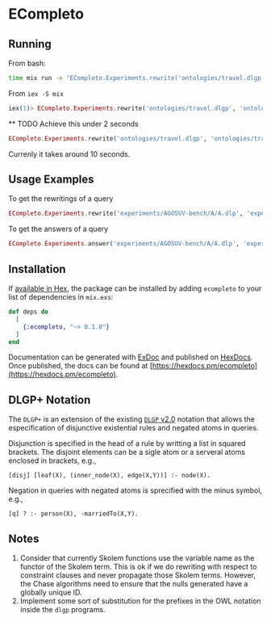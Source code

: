 # ECompleto

## Running

From bash:
```bash
time mix run -e "ECompleto.Experiments.rewrite('ontologies/travel.dlgp', 'ontologies/travel.queries2.txt') |> Enum.map(&(\"#{&1}\"))"  
```

From `iex -S mix`
```elixir
iex(1)> ECompleto.Experiments.rewrite('ontologies/travel.dlgp', 'ontologies/travel.queries.txt', 0)
```

** TODO 
Achieve this under 2 seconds
```elixir
ECompleto.Experiments.rewrite('ontologies/travel.dlgp', 'ontologies/travel.queries2.txt')
```
Currenly it takes around 10 seconds.

## Usage Examples

To get the rewritings of a query
```elixir
ECompleto.Experiments.rewrite('experiments/AGOSUV-bench/A/A.dlp', 'experiments/AGOSUV-bench/A/A_queries.dlp', 0) |>  ECompleto.Program.to_file('experiments/AGOSUV-bench/A/A_rewritings_0_ecompleto.dlgp')
```

To get the answers of a query
```elixir
ECompleto.Experiments.answer('experiments/AGOSUV-bench/A/A.dlp', 'experiments/AGOSUV-bench/A/A_queries.dlp', 0) |>  ECompleto.Program.to_file('experiments/AGOSUV-bench/A/A_answers_0_ecompleto.dlgp')
```


## Installation

If [available in Hex](https://hex.pm/docs/publish), the package can be installed
by adding `ecompleto` to your list of dependencies in `mix.exs`:

```elixir
def deps do
  [
    {:ecompleto, "~> 0.1.0"}
  ]
end
```

Documentation can be generated with [ExDoc](https://github.com/elixir-lang/ex_doc)
and published on [HexDocs](https://hexdocs.pm). Once published, the docs can
be found at [https://hexdocs.pm/ecompleto](https://hexdocs.pm/ecompleto).

## DLGP+ Notation

The `DLGP+` is an extension of the existing [`DLGP` v2.0](https://graphik-team.github.io/graal/papers/datalog+_v2.0_en.pdf) notation that allows the especification of disjunctive existential rules and negated atoms in queries.

Disjunction is specified in the head of a rule by writting a list in squared brackets. The disjoint elements can be a sigle atom or a serveral atoms enclosed in brackets, e.g.,
```
[disj] [leaf(X), (inner_node(X), edge(X,Y))] :- node(X).

```
Negation in queries with negated atoms is sprecified with the minus symbol, e.g.,
```
[q] ? :- person(X), -marriedTo(X,Y). 
```

## Notes



1. Consider that currently Skolem functions use the variable name as the functor of the Skolem term. This is ok if we do rewriting with respect to constraint clauses and never propagate those Skolem terms. However, the Chase algorithms need to ensure that the nulls generated have a globally unique ID.
1. Implement some sort of substitution for the prefixes in the OWL notation inside the `dlgp` programs.
